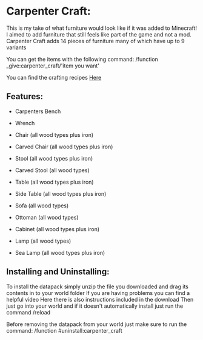 # Carpenter Craft:

This is my take of what furniture would look like if it was added to Minecraft! I aimed to add furniture that still feels like part of the game and not a mod. Carpenter Craft adds 14 pieces of furniture many of which have up to 9 variants

You can get the items with the following command: /function _give:carpenter_craft/'item you want'

You can find the crafting recipes [Here]()

## Features:

- Carpenters Bench
- Wrench

- Chair (all wood types plus iron)
- Carved Chair (all wood types plus iron)
- Stool (all wood types plus iron)
- Carved Stool (all wood types)
- Table (all wood types plus iron)
- Side Table (all wood types plus iron)
- Sofa (all wood types)
- Ottoman (all wood types)
- Cabinet (all wood types plus iron)
- Lamp (all wood types)
- Sea Lamp (all wood types plus iron)

## Installing and Uninstalling:

To install the datapack simply unzip the file you downloaded and drag its contents in to your world folder
If you are having problems you can find a helpful video Here there is also instructions included in the download
Then just go into your world and if it doesn't automatically install just run the command /reload

Before removing the datapack from your world just make sure to run the command: /function #uninstall:carpenter_craft
